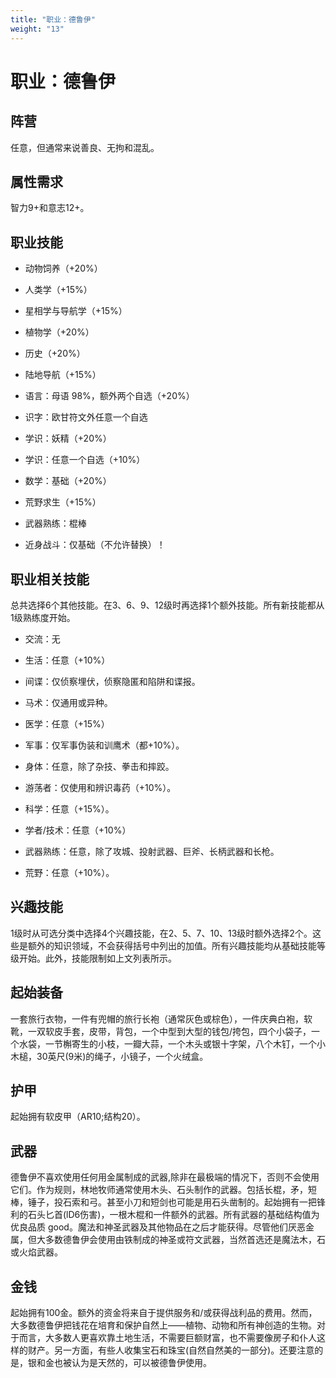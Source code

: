 ```yaml
---
title: "职业：德鲁伊"
weight: "13"
---
```

# 职业：德鲁伊

## 阵营

任意，但通常来说善良、无拘和混乱。

## 属性需求

智力9+和意志12+。

## 职业技能

- 动物饲养（+20%）

- 人类学（+15%）

- 星相学与导航学（+15%）

- 植物学（+20%）

- 历史（+20%）

- 陆地导航（+15%）

- 语言：母语 98%，额外两个自选（+20%）

- 识字：欧甘符文外任意一个自选

- 学识：妖精（+20%）

- 学识：任意一个自选（+10%）

- 数学：基础（+20%）

- 荒野求生（+15%）

- 武器熟练：棍棒

- 近身战斗：仅基础（不允许替换）！


## 职业相关技能

总共选择6个其他技能。在3、6、9、12级时再选择1个额外技能。所有新技能都从1级熟练度开始。

- 交流：无

- 生活：任意（+10%）

- 间谍：仅侦察埋伏，侦察隐匿和陷阱和谍报。

- 马术：仅通用或异种。

- 医学：任意（+15%）

- 军事：仅军事伪装和训鹰术（都+10%）。

- 身体：任意，除了杂技、拳击和摔跤。

- 游荡者：仅使用和辨识毒药（+10%）。

- 科学：任意（+15%）。

- 学者/技术：任意（+10%）

- 武器熟练：任意，除了攻城、投射武器、巨斧、长柄武器和长枪。

- 荒野：任意（+10%）。


## 兴趣技能

1级时从可选分类中选择4个兴趣技能，在2、5、7、10、13级时额外选择2个。这些是额外的知识领域，不会获得括号中列出的加值。所有兴趣技能均从基础技能等级开始。此外，技能限制如上文列表所示。

## 起始装备

一套旅行衣物，一件有兜帽的旅行长袍（通常灰色或棕色），一件庆典白袍，软靴，一双软皮手套，皮带，背包，一个中型到大型的钱包/挎包，四个小袋子，一个水袋，一节槲寄生的小枝，一瓣大蒜，一个木头或银十字架，八个木钉，一个小木槌，30英尺(9米)的绳子，小镜子，一个火绒盒。

## 护甲

起始拥有软皮甲（AR10;结构20）。

## 武器

德鲁伊不喜欢使用任何用金属制成的武器,除非在最极端的情况下，否则不会使用它们。作为规则，林地牧师通常使用木头、石头制作的武器。包括长棍，矛，短棒，锤子，投石索和弓。甚至小刀和短剑也可能是用石头凿制的。起始拥有一把锋利的石头匕首(lD6伤害)，一根木棍和一件额外的武器。所有武器的基础结构值为优良品质
good。魔法和神圣武器及其他物品在之后才能获得。尽管他们厌恶金属，但大多数德鲁伊会使用由铁制成的神圣或符文武器，当然首选还是魔法木，石或火焰武器。

## 金钱

起始拥有100金。额外的资金将来自于提供服务和/或获得战利品的费用。然而，大多数德鲁伊把钱花在培育和保护自然上——植物、动物和所有神创造的生物。对于而言，大多数人更喜欢靠土地生活，不需要巨额财富，也不需要像房子和仆人这样的财产。另一方面，有些人收集宝石和珠宝(自然自然美的一部分)。还要注意的是，银和金也被认为是天然的，可以被德鲁伊使用。
